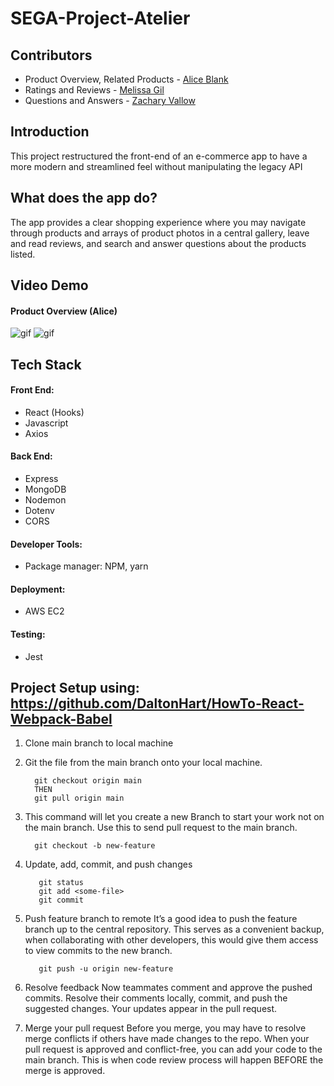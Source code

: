 # SEGA-Project-Atelier
## Contributors
- Product Overview, Related Products - [Alice Blank](https://github.com/AllEyesBlank)
- Ratings and Reviews - [Melissa Gil](https://github.com/melissa-gv)
- Questions and Answers - [Zachary Vallow](https://github.com/Zachariah1618)

## Introduction
This project restructured the front-end of an e-commerce app to have a more modern and streamlined feel without manipulating the legacy API

## What does the app do?
The app provides a clear shopping experience where you may navigate through products and arrays of product photos in a central gallery, leave and read reviews, and search and answer questions about the products listed.

## Video Demo
#### Product Overview (Alice)
![gif](https://media.giphy.com/media/vuHs0LpNVL8lIzmmU3/giphy.gif)
![gif](https://media.giphy.com/media/sejTJvcPPDZkDXuEsz/giphy.gif)

## Tech Stack
#### Front End:
- React (Hooks)
- Javascript
- Axios


#### Back End:
- Express
- MongoDB
- Nodemon
- Dotenv
- CORS

#### Developer Tools:
- Package manager: NPM, yarn

#### Deployment:
- AWS EC2

#### Testing:
- Jest




## Project Setup using: https://github.com/DaltonHart/HowTo-React-Webpack-Babel


1. Clone main branch to local machine
2. Git the file from the main branch onto your local machine.

         git checkout origin main
         THEN
         git pull origin main


3. This command will let you create a new Branch to start your work not on the main branch. Use this to send pull request to the main branch.

         git checkout -b new-feature

4. Update, add, commit, and push changes

          git status
          git add <some-file>
          git commit


5. Push feature branch to remote
It’s a good idea to push the feature branch up to the central repository. This serves as a convenient backup, when collaborating with other developers, this would give them access to view commits to the new branch.

          git push -u origin new-feature

6. Resolve feedback
Now teammates comment and approve the pushed commits. Resolve their comments locally, commit, and push the suggested changes. Your updates appear in the pull request.

7. Merge your pull request
Before you merge, you may have to resolve merge conflicts if others have made changes to the repo. When your pull request is approved and conflict-free, you can add your code to the main branch. This is when code review process will happen BEFORE the merge is approved.





